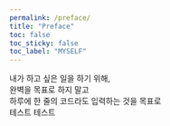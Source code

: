 ```yaml
---
permalink: /preface/
title: "Preface"
toc: false
toc_sticky: false
toc_label: "MYSELF"
---
```


내가 하고 싶은 일을 하기 위해,  
완벽을 목표로 하지 말고  
하루에 한 줄의 코드라도 입력하는 것을 목표로  
테스트 테스트